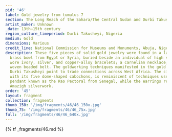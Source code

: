 ```yaml
---
pid: '46'
label: Gold jewelry from tumulus 7
section: The Long Reach of the Sahara/The Central Sudan and Durbi Takusheyi
artist_maker: Unknown
_date: 13th–15th century
region_culture_timeperiod: Durbi Takusheyi, Nigeria
medium: Gold
dimensions: Various
credit_line: National Commission for Museums and Monuments, Abuja, Nigeria
description: These five pieces of solid gold jewelry were found in a large Mamluk
  brass bowl from Egypt or Syria, buried beside an individual of high status who also
  wore ivory, silver, and copper-alloy bracelets; a carnelian necklace; and a richly
  woven beaded belt. The goldworking techniques manifested in the gold jewelry at
  Durbi Takusheyi point to trade connections across West Africa. The circular pendant,
  with its five dome-shaped cabochons, is reminiscent of techniques used to make a
  pendant known as the Rao Pectoral from Senegal, while the earrings recall 19th century
  Amazigh silverwork.
order: '45'
layout: fragment
collection: fragments
thumb_150: '/img/fragments/46/46_150x.jpg'
thumb_75: '/img/fragments/46/46_75x.jpg'
full: '/img/fragments/46/46_640x.jpg'
---
```

{% tf _fragments/46.md %}